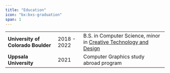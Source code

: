 ```yaml
---
title: "Education"
icon: "bx:bxs-graduation"
span: 1
---
```


<table>
  <tr>
    <td><strong>University of Colorado Boulder</strong></td>
    <td>2018 - 2022</td>
    <td>B.S. in Computer Science, minor in <a href="https://www.colorado.edu/engineering/academics/degree-programs/creative-technology-design">Creative Technology and Design</a></td>
  </tr>
  <tr>
    <td><strong>Uppsala University</strong></td>
    <td>2021</td>
    <td>Computer Graphics study abroad program</td>
  </tr>
</table>
